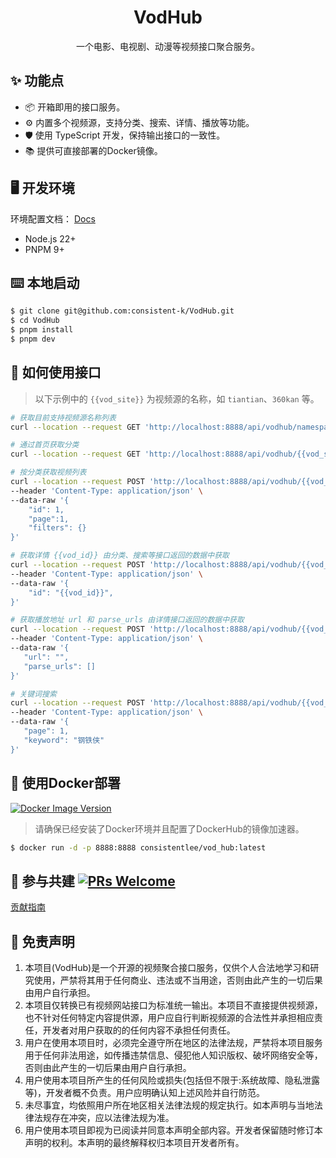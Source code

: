 <div align="center">
   <h1>VodHub</h1>
   一个电影、电视剧、动漫等视频接口聚合服务。
</div>


## ✨ 功能点

- 📦 开箱即用的接口服务。
- ⚙️  内置多个视频源，支持分类、搜索、详情、播放等功能。
- 🛡 使用 TypeScript 开发，保持输出接口的一致性。
- 📚 提供可直接部署的Docker镜像。

## 🖥 开发环境
环境配置文档： [Docs](https://consistent-k.github.io/docs#/environment/nodejs)

- Node.js 22+
- PNPM 9+

## ⌨️ 本地启动

```bash
$ git clone git@github.com:consistent-k/VodHub.git
$ cd VodHub
$ pnpm install
$ pnpm dev
```

## 🔧 如何使用接口

> 以下示例中的 `{{vod_site}}` 为视频源的名称，如 `tiantian`、`360kan` 等。


```bash
# 获取目前支持视频源名称列表
curl --location --request GET 'http://localhost:8888/api/vodhub/namespace'
```


```bash
# 通过首页获取分类
curl --location --request GET 'http://localhost:8888/api/vodhub/{{vod_site}}/home'
```

```bash
# 按分类获取视频列表
curl --location --request POST 'http://localhost:8888/api/vodhub/{{vod_site}}/category' \
--header 'Content-Type: application/json' \
--data-raw '{
    "id": 1,
    "page":1,
    "filters": {}
}'
```

```bash
# 获取详情 {{vod_id}} 由分类、搜索等接口返回的数据中获取
curl --location --request POST 'http://localhost:8888/api/vodhub/{{vod_site}}/detail' \
--header 'Content-Type: application/json' \
--data-raw '{
    "id": "{{vod_id}}",
}'
```

```bash
# 获取播放地址 url 和 parse_urls 由详情接口返回的数据中获取
curl --location --request POST 'http://localhost:8888/api/vodhub/{{vod_site}}/play' \
--header 'Content-Type: application/json' \
--data-raw '{
   "url": "",
   "parse_urls": []
}'
```


```bash
# 关键词搜索
curl --location --request POST 'http://localhost:8888/api/vodhub/{{vod_site}}/search' \
--header 'Content-Type: application/json' \
--data-raw '{
   "page": 1,
   "keyword": "钢铁侠"
}'
```

## 💾 使用Docker部署 
[![Docker Image Version](https://img.shields.io/docker/v/consistentlee/vod_hub?color=%23086DCD&label=docker%20image)](https://hub.docker.com/r/consistentlee/vod_hub)

> 请确保已经安装了Docker环境并且配置了DockerHub的镜像加速器。

```bash
$ docker run -d -p 8888:8888 consistentlee/vod_hub:latest
```

## 🤝 参与共建 [![PRs Welcome](https://img.shields.io/badge/PRs-welcome-brightgreen.svg?style=flat-square)](http://makeapullrequest.com)

[贡献指南](./CONTRIBUTING.md)


## 🚨 免责声明

1. 本项目(VodHub)是一个开源的视频聚合接口服务，仅供个人合法地学习和研究使用，严禁将其用于任何商业、违法或不当用途，否则由此产生的一切后果由用户自行承担。
2. 本项目仅转换已有视频网站接口为标准统一输出。本项目不直接提供视频源，也不针对任何特定内容提供源，用户应自行判断视频源的合法性并承担相应责任，开发者对用户获取的的任何内容不承担任何责任。
3. 用户在使用本项目时，必须完全遵守所在地区的法律法规，严禁将本项目服务用于任何非法用途，如传播违禁信息、侵犯他人知识版权、破坏网络安全等，否则由此产生的一切后果由用户自行承担。
4. 用户使用本项目所产生的任何风险或损失(包括但不限于:系统故障、隐私泄露等)，开发者概不负责。用户应明确认知上述风险并自行防范。
5. 未尽事宜，均依照用户所在地区相关法律法规的规定执行。如本声明与当地法律法规存在冲突，应以法律法规为准。
6. 用户使用本项目即视为已阅读并同意本声明全部内容。开发者保留随时修订本声明的权利。本声明的最终解释权归本项目开发者所有。